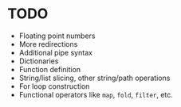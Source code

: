 # TODO

- Floating point numbers
- More redirections
- Additional pipe syntax
- Dictionaries
- Function definition
- String/list slicing, other string/path operations
- For loop construction
- Functional operators like `map`, `fold`, `filter`, etc.
